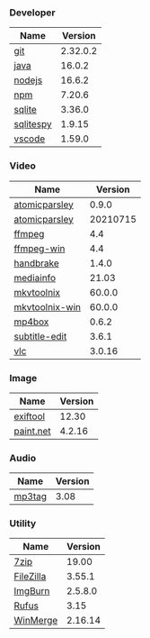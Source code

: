 
### Developer
Name                                                                                | Version
----                                                                                | -------
[git](https://github.com/git-for-windows/git/releases)                              | 2.32.0.2
[java](http://www.oracle.com/technetwork/java/javase/downloads/index.html)          | 16.0.2
[nodejs](https://nodejs.org/en/download/current/)                                   | 16.6.2
[npm](https://github.com/npm/cli)                                                   | 7.20.6
[sqlite](http://www.sqlite.org/download.html)                                       | 3.36.0
[sqlitespy](http://www.yunqa.de/delphi/doku.php/products/sqlitespy/index)           | 1.9.15
[vscode](https://code.visualstudio.com/updates)                                     | 1.59.0

### Video
Name                                                                                | Version
----                                                                                | -------
[atomicparsley](http://sourceforge.net/projects/atomicparsley/files/atomicparsley/) | 0.9.0
[atomicparsley](https://github.com/wez/atomicparsley)                               | 20210715
[ffmpeg](http://www.ffmpeg.org/download.html)                                       | 4.4
[ffmpeg-win](http://ffmpeg.zeranoe.com/builds/)                                     | 4.4
[handbrake](http://handbrake.fr/downloads.php)                                      | 1.4.0
[mediainfo](http://mediaarea.net/us/MediaInfo/Download/Windows)                     | 21.03
[mkvtoolnix](http://www.bunkus.org/videotools/mkvtoolnix/downloads.html)            | 60.0.0
[mkvtoolnix-win](http://www.fosshub.com/MKVToolNix.html)                            | 60.0.0
[mp4box](http://gpac.wp.mines-telecom.fr/mp4box/)                                   | 0.6.2
[subtitle-edit](https://github.com/SubtitleEdit/subtitleedit/releases)              | 3.6.1
[vlc](https://www.videolan.org/vlc/download-windows.html)                           | 3.0.16

### Image
Name                                                                                | Version
----                                                                                | -------
[exiftool](http://www.sno.phy.queensu.ca/~phil/exiftool/)                           | 12.30
[paint.net](http://www.getpaint.net/download.html)                                  | 4.2.16

### Audio
Name                                                                                | Version
----                                                                                | -------
[mp3tag](http://www.mp3tag.de/en/download.html)                                     | 3.08

### Utility
Name                                                                                | Version
----                                                                                | -------
[7zip](http://www.7-zip.org/download.html)                                          | 19.00
[FileZilla](https://filezilla-project.org/download.php?show_all=1)                  | 3.55.1
[ImgBurn](http://www.imgburn.com/index.php?act=download)                            | 2.5.8.0
[Rufus](https://github.com/pbatard/rufus/releases)                                  | 3.15
[WinMerge](http://winmerge.org/downloads/)                                          | 2.16.14
